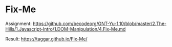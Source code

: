 # Fix-Me

Assignment: https://github.com/becodeorg/GNT-Yu-1.10/blob/master/2.The-Hills/1.Javascript-Intro/1.DOM-Manipulation/4.Fix-Me.md

Result: https://taggar.github.io/Fix-Me/
